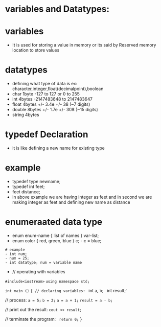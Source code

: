 # variables and Datatypes:
# variables
  - It is used for storing a value in memory or its said by Reserved memory location to store values
   # datatypes
   - defining what type of data is ex: character,integer,float(decimalpoint),boolean
   - char 	1byte 	-127 to 127 or 0 to 255
   - int 	4bytes 	-2147483648 to 2147483647
   - float 4bytes 	+/- 3.4e +/- 38 (~7 digits)
   - double 8bytes 	+/- 1.7e +/- 308 (~15 digits)
   - string 4bytes
   # typedef Declaration
   - it is like defining a new name for existing type
   
   
   # example
   - typedef type newname; 
   - typedef int feet;
   - feet distance;
   - in above example we are having integer as feet and in second we are making integer as feet and defining new name as distance
   
   
   # enumeraated data type
   - enum enum-name { list of names } var-list;
   - enum color { red, green, blue } c;
    - c = blue;
    
    
    
    # example
    - int num;
    - num = 25;
    - int datatype; num = variable name
    
  - // operating with variables

`#include<iostream>`
`using namespace std;`

`int main ()`
`{
  // declaring variables:
 ` int a, b;`
 ` int result;`

  // process:
  `a = 5;`
  `b = 2;`
  `a = a + 1;`
  `result = a - b;`

  // print out the result:
  `cout << result;`

  // terminate the program:
 ` return 0;`
}
